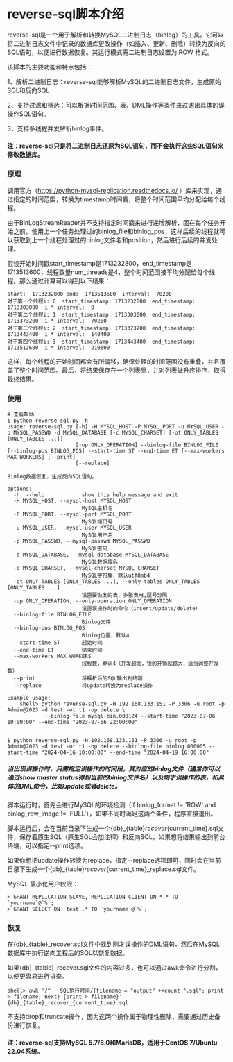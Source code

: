 # reverse-sql脚本介绍
reverse-sql是一个用于解析和转换MySQL二进制日志（binlog）的工具。它可以将二进制日志文件中记录的数据库更改操作（如插入、更新、删除）转换为反向的SQL语句，以便进行数据恢复。其运行模式需二进制日志设置为 ROW 格式。


该脚本的主要功能和特点包括：

1、解析二进制日志：reverse-sql能够解析MySQL的二进制日志文件，生成原始SQL和反向SQL

2、支持过滤和筛选：可以根据时间范围、表、DML操作等条件来过滤出具体的误操作SQL语句。

3、支持多线程并发解析binlog事件。

#### 注：reverse-sql只是将二进制日志还原为SQL语句，而不会执行这些SQL语句来修改数据库。

### 原理

调用官方（https://python-mysql-replication.readthedocs.io/ ）库来实现，通过指定的时间范围，转换为timestamp时间戳，将整个时间范围平均分配给每个线程。

由于BinLogStreamReader并不支持指定时间戳来进行递增解析，固在每个任务开始之前，使用上一个任务处理过的binlog_file和binlog_pos，这样后续的线程就可以获取到上一个线程处理过的binlog文件名和position，然后进行后续的并发处理。

假设开始时间戳start_timestamp是1713232800，end_timestamp是1713513600，线程数量num_threads是4，整个时间范围被平均分配给每个线程。那么通过计算可以得到以下结果：

    start:  1713232800 end:  1713513600  interval:  70200
    对于第一个线程i: 0  start_timestamp: 1713232800  end_timestamp: 1713303000  i * interval:  0
    对于第二个线程i: 1  start_timestamp: 1713303000  end_timestamp: 1713373200  i * interval:  70200
    对于第三个线程i: 2  start_timestamp: 1713373200  end_timestamp: 1713443400  i * interval:  140400
    对于第四个线程i: 3  start_timestamp: 1713443400  end_timestamp: 1713513600  i * interval:  210600
    
这样，每个线程的开始时间都会有所偏移，确保处理的时间范围没有重叠，并且覆盖了整个时间范围。最后，将结果保存在一个列表里，并对列表做升序排序，取得最终结果。



### 使用
```
# 查看帮助
$ python reverse-sql.py -h
usage: reverse-sql.py [-h] -H MYSQL_HOST -P MYSQL_PORT -u MYSQL_USER -p MYSQL_PASSWD -d MYSQL_DATABASE [-c MYSQL_CHARSET] [-ot ONLY_TABLES [ONLY_TABLES ...]]
                      [-op ONLY_OPERATION] --binlog-file BINLOG_FILE [--binlog-pos BINLOG_POS] --start-time ST --end-time ET [--max-workers MAX_WORKERS] [--print]        
                      [--replace]

Binlog数据恢复，生成反向SQL语句。

options:
  -h, --help            show this help message and exit
  -H MYSQL_HOST, --mysql-host MYSQL_HOST
                        MySQL主机名
  -P MYSQL_PORT, --mysql-port MYSQL_PORT
                        MySQL端口号
  -u MYSQL_USER, --mysql-user MYSQL_USER
                        MySQL用户名
  -p MYSQL_PASSWD, --mysql-passwd MYSQL_PASSWD
                        MySQL密码
  -d MYSQL_DATABASE, --mysql-database MYSQL_DATABASE
                        MySQL数据库名
  -c MYSQL_CHARSET, --mysql-charset MYSQL_CHARSET
                        MySQL字符集，默认utf8mb4
  -ot ONLY_TABLES [ONLY_TABLES ...], --only-tables ONLY_TABLES [ONLY_TABLES ...]
                        设置要恢复的表，多张表用,逗号分隔
  -op ONLY_OPERATION, --only-operation ONLY_OPERATION
                        设置误操作时的命令（insert/update/delete）
  --binlog-file BINLOG_FILE
                        Binlog文件
  --binlog-pos BINLOG_POS
                        Binlog位置，默认4
  --start-time ST       起始时间
  --end-time ET         结束时间
  --max-workers MAX_WORKERS
                        线程数，默认4（并发越高，锁的开销就越大，适当调整并发数）
  --print               将解析后的SQL输出到终端
  --replace             将update转换为replace操作

Example usage:
    shell> python reverse-sql.py -H 192.168.133.151 -P 3306 -u root -p Admin@2023 -d test -ot t1 -op delete \
            --binlog-file mysql-bin.000124 --start-time "2023-07-06 10:00:00" --end-time "2023-07-06 22:00:00"


$ python reverse-sql.py -H 192.168.133.151 -P 3306 -u root -p Admin@2023 -d test -ot t1 -op delete --binlog-file binlog.000005 --start-time "2024-04-16 10:00:00" --end-time "2024-04-19 16:00:00"
```

##### 当出现误操作时，只需指定误操作的时间段，其对应的binlog文件（通常你可以通过show master status得到当前的binlog文件名）以及刚才误操作的表，和具体的DML命令，比如update或者delete。

脚本运行时，首先会进行MySQL的环境检测（if binlog_format != 'ROW' and binlog_row_image != 'FULL'），如果不同时满足这两个条件，程序直接退出。

脚本运行后，会在当前目录下生成一个{db}_{table}_recover_{current_time}.sql文件，保存着原生SQL（原生SQL会加注释）和反向SQL，如果想将结果输出到前台终端，可以指定--print选项。

如果你想把update操作转换为replace，指定--replace选项即可，同时会在当前目录下生成一个{db}_{table}_recover_{current_time}_replace.sql文件。



MySQL 最小化用户权限：

```
> GRANT REPLICATION SLAVE, REPLICATION CLIENT ON *.* TO `yourname`@`%`;
> GRANT SELECT ON `test`.* TO `yourname`@`%`;
```

### 恢复

在{db}_{table}_recover.sql文件中找到刚才误操作的DML语句，然后在MySQL数据库中执行逆向工程后的SQL以恢复数据。

如果{db}_{table}_recover.sql文件的内容过多，也可以通过awk命令进行分割，以便更容易进行排查。
```
shell> awk '/^-- SQL执行时间/{filename = "output" ++count ".sql"; print > filename; next} {print > filename}' {db}_{table}_recover_{current_time}.sql
```

不支持drop和truncate操作，因为这两个操作属于物理性删除，需要通过历史备份进行恢复。

#### 注：reverse-sql支持MySQL 5.7/8.0和MariaDB，适用于CentOS 7/Ubuntu 22.04系统。



